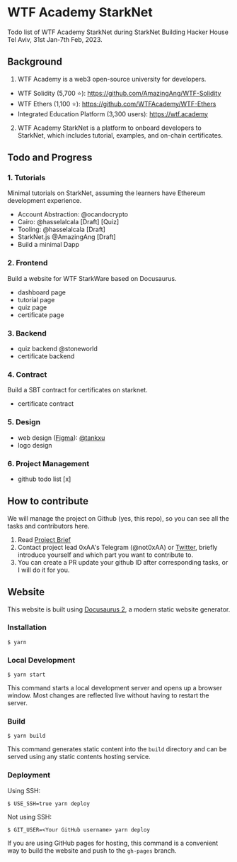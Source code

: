 # WTF Academy StarkNet
Todo list of WTF Academy StarkNet during StarkNet Building Hacker House Tel Aviv, 31st Jan-7th Feb, 2023.

## Background
1. WTF Academy is a web3 open-source university for developers.
  - WTF Solidity (5,700 ⭐): https://github.com/AmazingAng/WTF-Solidity
  - WTF Ethers (1,100 ⭐): https://github.com/WTFAcademy/WTF-Ethers
  - Integrated Education Platform (3,300 users): https://wtf.academy
  
2. WTF Academy StarkNet is a platform to onboard developers to StarkNet, which includes tutorial, examples, and on-chain certificates.

## Todo and Progress

### 1. Tutorials
Minimal tutorials on StarkNet, assuming the learners have Ethereum development experience.
- Account Abstraction: @ocandocrypto
- Cairo: @hasselalcala [Draft] [Quiz]
- Tooling: @hasselalcala [Draft]
- StarkNet.js @AmazingAng [Draft]
- Build a minimal Dapp
  
### 2. Frontend

Build a website for WTF StarkWare based on Docusaurus.
  - dashboard page
  - tutorial page
  - quiz page
  - certificate page

### 3. Backend
  - quiz backend @stoneworld
  - certificate backend

### 4. Contract 
Build a SBT contract for certificates on starknet.
  - certificate contract

### 5. Design
  - web design ([Figma](https://www.figma.com/file/dZiNEsfG5Nkc1uQFy3agEk)): [@tankxu](https://github.com/tankxu)
  - logo design
  
### 6. Project Management
  - github todo list [x]
  
## How to contribute

We will manage the project on Github (yes, this repo), so you can see all the tasks and contributors here.

1. Read [Project Brief](https://onlydust.notion.site/WTF-Academy-StarkNet-cec45bfe02694dbc895eb42e8f3f1c31)
2. Contact project lead 0xAA's Telegram (@not0xAA) or [Twitter](https://twitter.com/0xAA_Science), briefly introduce yourself and which part you want to contribute to.
3. You can create a PR update your github ID after corresponding tasks, or I will do it for you.

## Website

This website is built using [Docusaurus 2](https://docusaurus.io/), a modern static website generator.

### Installation

```
$ yarn
```

### Local Development

```
$ yarn start
```

This command starts a local development server and opens up a browser window. Most changes are reflected live without having to restart the server.

### Build

```
$ yarn build
```

This command generates static content into the `build` directory and can be served using any static contents hosting service.

### Deployment

Using SSH:

```
$ USE_SSH=true yarn deploy
```

Not using SSH:

```
$ GIT_USER=<Your GitHub username> yarn deploy
```

If you are using GitHub pages for hosting, this command is a convenient way to build the website and push to the `gh-pages` branch.
